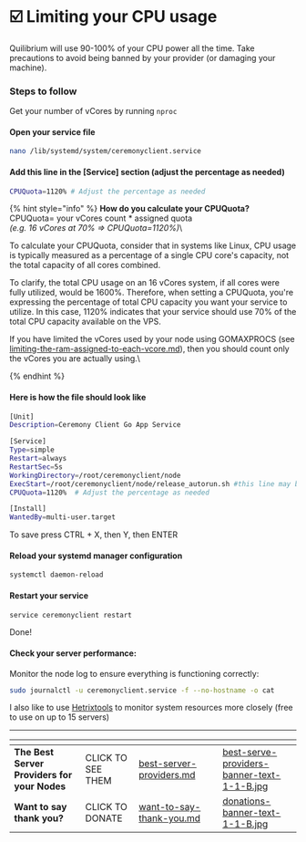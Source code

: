 # ☑️ Limiting your CPU usage

Quilibrium will use 90-100% of your CPU power all the time. Take precautions to avoid being banned by your provider (or damaging your machine).

### Steps to follow

Get your number of vCores by running `nproc`

#### Open your service file

```bash
nano /lib/systemd/system/ceremonyclient.service
```

#### Add this line in the \[Service] section (adjust the percentage as needed)

```bash
CPUQuota=1120% # Adjust the percentage as needed
```

{% hint style="info" %}
**How do you calculate your CPUQuota?**\
CPUQuota= your vCores count \* assigned quota\
_(e.g. 16 vCores at 70% => CPUQuota=1120%)_\


To calculate your CPUQuota, consider that in systems like Linux, CPU usage is typically measured as a percentage of a single CPU core's capacity, not the total capacity of all cores combined.

To clarify, the total CPU usage on an 16 vCores system, if all cores were fully utilized, would be 1600%. Therefore, when setting a CPUQuota, you're expressing the percentage of total CPU capacity you want your service to utilize. In this case, 1120% indicates that your service should use 70% of the total CPU capacity available on the VPS.



If you have limited the vCores used by your node using GOMAXPROCS (see [limiting-the-ram-assigned-to-each-vcore.md](limiting-the-ram-assigned-to-each-vcore.md "mention")), then you should count only the vCores you are actually using.\

{% endhint %}

#### Here is how the file should look like

```bash
[Unit]
Description=Ceremony Client Go App Service

[Service]
Type=simple
Restart=always
RestartSec=5s
WorkingDirectory=/root/ceremonyclient/node
ExecStart=/root/ceremonyclient/node/release_autorun.sh #this line may be different for some of you
CPUQuota=1120%  # Adjust the percentage as needed

[Install]
WantedBy=multi-user.target

```

To save press CTRL + X, then Y, then ENTER

#### Reload your systemd manager configuration

```bash
systemctl daemon-reload
```

#### Restart your service

```bash
service ceremonyclient restart
```

Done!

#### **Check your server performance:**

Monitor the node log to ensure everything is functioning correctly:

```sh
sudo journalctl -u ceremonyclient.service -f --no-hostname -o cat
```

I also like to use [Hetrixtools](https://iri.quest/hetrixtools) to monitor system resources more closely (free to use on up to 15 servers)

***

<table data-card-size="large" data-column-title-hidden data-view="cards" data-full-width="false"><thead><tr><th></th><th></th><th data-hidden data-card-target data-type="content-ref"></th><th data-hidden></th><th data-hidden data-card-cover data-type="files"></th></tr></thead><tbody><tr><td><strong>The Best Server Providers for your Nodes</strong></td><td>CLICK TO SEE THEM</td><td><a href="../../../best-server-providers.md">best-server-providers.md</a></td><td></td><td><a href="../../../.gitbook/assets/best-serve-providers-banner-text-1-1-B.jpg">best-serve-providers-banner-text-1-1-B.jpg</a></td></tr><tr><td><strong>Want to say thank you?</strong></td><td>CLICK TO DONATE</td><td><a href="../../../want-to-say-thank-you.md">want-to-say-thank-you.md</a></td><td></td><td><a href="../../../.gitbook/assets/donations-banner-text-1-1-B.jpg">donations-banner-text-1-1-B.jpg</a></td></tr></tbody></table>
